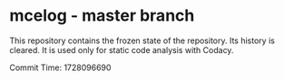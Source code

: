 # mcelog - master branch

This repository contains the frozen state of the repository.
Its history is cleared. It is used only for static code
analysis with Codacy.

Commit Time: 1728096690